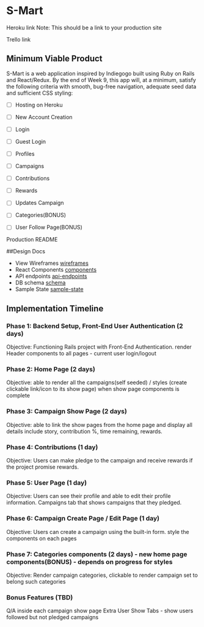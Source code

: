 # S-Mart

Heroku link Note: This should be a link to your production site

Trello link

## Minimum Viable Product

S-Mart is a web application inspired by Indiegogo built using Ruby on Rails and React/Redux. By the end of Week 9, this app will, at a minimum, satisfy the following criteria with smooth, bug-free navigation, adequate seed data and sufficient CSS styling:

 - [ ] Hosting on Heroku
 - [ ] New Account Creation
 - [ ] Login
 - [ ] Guest Login
 - [ ] Profiles
 - [ ] Campaigns
 - [ ] Contributions
 - [ ] Rewards
 - [ ] Updates Campaign

 - [ ] Categories(BONUS)
 - [ ] User Follow Page(BONUS)

 Production README

##Design Docs

* View Wireframes [wireframes]
* React Components [components]
* API endpoints [api-endpoints]
* DB schema [schema]
* Sample State [sample-state]

[wireframes]: docs/wireframes
[components]: docs/component-hierarchy.md
[sample-state]: docs/sample-state.md
[api-endpoints]: docs/api-endpoints.md
[schema]: docs/schema.md

## Implementation Timeline

### Phase 1: Backend Setup, Front-End User Authentication (2 days)

Objective: Functioning Rails project with Front-End Authentication.
render Header components to all pages - current user login/logout

### Phase 2: Home Page (2 days)

Objective: able to render all the campaigns(self seeded) / styles  (create clickable link/icon to its show page) when show page components is complete

### Phase 3: Campaign Show Page (2 days)

Objective: able to link the show pages from the home page and display all details include story, contribution %, time remaining, rewards.

### Phase 4: Contributions (1 day)

Objective: Users can make pledge to the campaign and receive rewards if the project promise rewards.

### Phase 5: User Page (1 day)

Objective: Users can see their profile and able to edit their profile information. Campaigns tab that shows campaigns that they pledged.

### Phase 6: Campaign Create Page / Edit Page (1 day)

Objective: Users can create a campaign using the built-in form.
style the components on each pages

### Phase 7: Categories components (2 days) - new home page components(BONUS) - depends on progress for styles

Objective: Render campaign categories, clickable to render campaign set to belong such categories


### Bonus Features (TBD)

 Q/A inside each campaign show page
 Extra User Show Tabs - show users followed but not pledged campaigns

